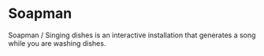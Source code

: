 # Soapman
Soapman / Singing dishes is an interactive installation that generates a song while you are washing dishes.
